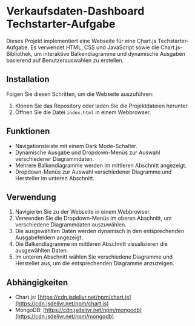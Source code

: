 # Verkaufsdaten-Dashboard Techstarter-Aufgabe

Dieses Projekt implementiert eine Webseite für eine Chart.js Techstarter-Aufgabe. Es verwendet HTML, CSS und JavaScript sowie die Chart.js-Bibliothek, um interaktive Balkendiagramme und dynamische Ausgaben basierend auf Benutzerauswahlen zu erstellen.

## Installation

Folgen Sie diesen Schritten, um die Webseite auszuführen:

1. Klonen Sie das Repository oder laden Sie die Projektdateien herunter.
2. Öffnen Sie die Datei `index.html` in einem Webbrowser.

## Funktionen

- Navigationsleiste mit einem Dark Mode-Schalter.
- Dynamische Ausgabe und Dropdown-Menüs zur Auswahl verschiedener Diagrammdaten.
- Mehrere Balkendiagramme werden im mittleren Abschnitt angezeigt.
- Dropdown-Menüs zur Auswahl verschiedener Diagramme und Hersteller im unteren Abschnitt.

## Verwendung

1. Navigieren Sie zu der Webseite in einem Webbrowser.
2. Verwenden Sie die Dropdown-Menüs im oberen Abschnitt, um verschiedene Diagrammdaten auszuwählen.
3. Die ausgewählten Daten werden dynamisch in den entsprechenden Ausgabefeldern angezeigt.
4. Die Balkendiagramme im mittleren Abschnitt visualisieren die ausgewählten Daten.
5. Im unteren Abschnitt wählen Sie verschiedene Diagramme und Hersteller aus, um die entsprechenden Diagramme anzuzeigen.

## Abhängigkeiten

- Chart.js: [https://cdn.jsdelivr.net/npm/chart.js](https://cdn.jsdelivr.net/npm/chart.js)
- MongoDB: [https://cdn.jsdelivr.net/npm/mongodb](https://cdn.jsdelivr.net/npm/mongodb)
